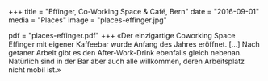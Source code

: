 +++
title = "Effinger, Co-Working Space & Café, Bern"
date = "2016-09-01"
media = "Places"
image = "places-effinger.jpg"

pdf = "places-effinger.pdf"
+++
«Der einzigartige Coworking Space Effinger mit eigener Kaffeebar wurde Anfang des Jahres eröffnet. [...] Nach getaner Arbeit gibt es den After-Work-Drink ebenfalls gleich nebenan. Natürlich sind in der Bar aber auch alle willkommen, deren Arbeitsplatz nicht mobil ist.»
